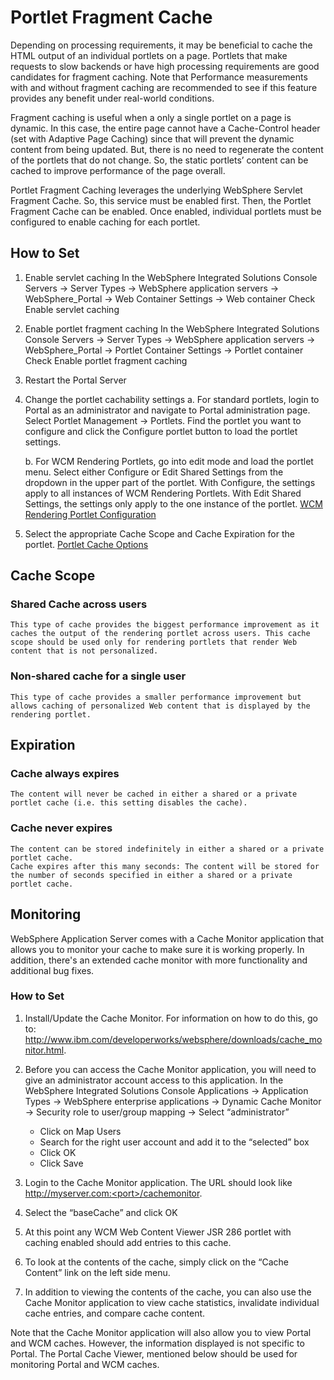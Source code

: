 # Portlet Fragment Cache

Depending on processing requirements, it may be beneficial to cache the HTML output of an individual portlets on a page. Portlets that make requests to slow backends or have high processing requirements are good candidates for fragment caching. Note that Performance measurements with and without fragment caching are recommended to see if this feature provides any benefit under real-world conditions.

Fragment caching is useful when a only a single portlet on a page is dynamic. In this case, the entire page cannot have a Cache-Control header (set with Adaptive Page Caching) since that will prevent the dynamic content from being updated. But, there is no need to regenerate the content of the portlets that do not change. So, the static portlets’ content can be cached to improve performance of the page overall.

Portlet Fragment Caching leverages the underlying WebSphere Servlet Fragment Cache. So, this service must be enabled first. Then, the Portlet Fragment Cache can be enabled. Once enabled, individual portlets must be configured to enable caching for each portlet.

## How to Set

1. Enable servlet caching
    In the WebSphere Integrated Solutions Console
    Servers -> Server Types -> WebSphere application servers -> WebSphere_Portal -> Web Container Settings -> Web container
    Check Enable servlet caching

2. Enable portlet fragment caching
    In the WebSphere Integrated Solutions Console
    Servers -> Server Types -> WebSphere application servers -> WebSphere_Portal -> Portlet Container Settings -> Portlet container
    Check Enable portlet fragment caching

3. Restart the Portal Server
4. Change the portlet cachability settings
    a. For standard portlets, login to Portal as an administrator and navigate to Portal administration page. Select Portlet Management ->      Portlets. Find the portlet you want to configure and click the Configure portlet button to load the portlet settings.

    b. For WCM Rendering Portlets, go into edit mode and load the portlet menu. Select either Configure or Edit Shared Settings from the dropdown in the upper part of the portlet. With Configure, the settings apply to all instances of WCM Rendering Portlets. With Edit Shared Settings, the settings only apply to the one instance of the portlet.
    [WCM Rendering Portlet Configuration](../../../images/WCMRenderingPortletConfiguration.png)

5. Select the appropriate Cache Scope and Cache Expiration for the portlet.
    [Portlet Cache Options](../../../images/PortletCacheOptions.png)

## Cache Scope

### Shared Cache across users
    This type of cache provides the biggest performance improvement as it caches the output of the rendering portlet across users. This cache scope should be used only for rendering portlets that render Web content that is not personalized.

### Non-shared cache for a single user
    This type of cache provides a smaller performance improvement but allows caching of personalized Web content that is displayed by the rendering portlet.

## Expiration

### Cache always expires
    The content will never be cached in either a shared or a private portlet cache (i.e. this setting disables the cache).

### Cache never expires

    The content can be stored indefinitely in either a shared or a private portlet cache.
    Cache expires after this many seconds: The content will be stored for the number of seconds specified in either a shared or a private portlet cache.

## Monitoring
WebSphere Application Server comes with a Cache Monitor application that allows you to monitor your cache to make sure it is working properly. In addition, there's an extended cache monitor with more functionality and additional bug fixes.

### How to Set

1. Install/Update the Cache Monitor. For information on how to do this, go to:
    http://www.ibm.com/developerworks/websphere/downloads/cache_monitor.html.

2. Before you can access the Cache Monitor application, you will need to give an administrator account access to this application.
    In the WebSphere Integrated Solutions Console
    Applications -> Application Types -> WebSphere enterprise applications -> Dynamic Cache Monitor -> Security role to user/group mapping -> Select “administrator”
    - Click on Map Users
    - Search for the right user account and add it to the “selected” box
    - Click OK
    - Click Save

3. Login to the Cache Monitor application. The URL should look like http://myserver.com:<port>/cachemonitor.
4. Select the “baseCache” and click OK
5. At this point any WCM Web Content Viewer JSR 286 portlet with caching enabled should add entries to this cache.
6. To look at the contents of the cache, simply click on the “Cache Content” link on the left side menu.
7. In addition to viewing the contents of the cache, you can also use the Cache Monitor application to view cache statistics, invalidate individual cache entries, and compare cache content.

Note that the Cache Monitor application will also allow you to view Portal and WCM caches. However, the
information displayed is not specific to Portal. The Portal Cache Viewer, mentioned below should be used
for monitoring Portal and WCM caches.

